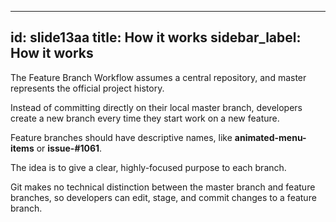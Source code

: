 
---
id: slide13aa
title: How it works
sidebar_label: How it works
---


The Feature Branch Workflow assumes a central repository, and master represents the official project history.

Instead of committing directly on their local master branch, developers create a new branch every time they start work on a new feature.

Feature branches should have descriptive names, like **animated-menu-items** or **issue-#1061**.

The idea is to give a clear, highly-focused purpose to each branch.

Git makes no technical distinction between the master branch and feature branches, so developers can edit, stage, and commit changes to a feature branch.
